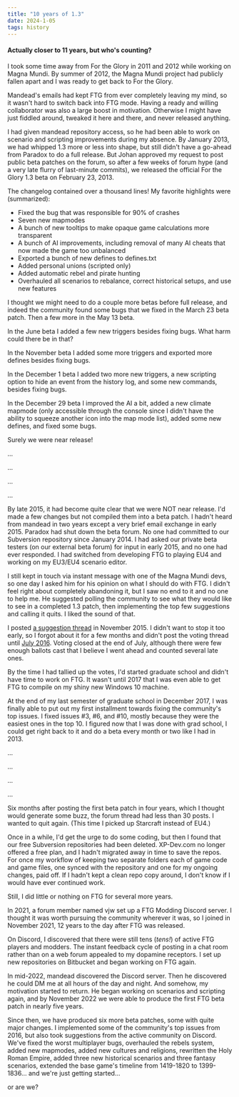 ```yaml
---
title: "10 years of 1.3"
date: 2024-1-05
tags: history
---
```

#### Actually closer to 11 years, but who's counting?
I took some time away from For the Glory in 2011 and 2012 while working on Magna Mundi. By summer of 2012, the Magna Mundi project had publicly fallen apart and I was ready to get back to For the Glory.

Mandead's emails had kept FTG from ever completely leaving my mind, so it wasn't hard to switch back into FTG mode. Having a ready and willing collaborator was also a large boost in motivation. Otherwise I might have just fiddled around, tweaked it here and there, and never released anything.

I had given mandead repository access, so he had been able to work on scenario and scripting improvements during my absence. By January 2013, we had whipped 1.3 more or less into shape, but still didn't have a go-ahead from Paradox to do a full release. But Johan approved my request to post public beta patches on the forum, so after a few weeks of forum hype (and a very late flurry of last-minute commits), we released the official For the Glory 1.3 beta on February 23, 2013.

The changelog contained over a thousand lines! My favorite highlights were (summarized):

- Fixed the bug that was responsible for 90% of crashes
- Seven new mapmodes
- A bunch of new tooltips to make opaque game calculations more transparent
- A bunch of AI improvements, including removal of many AI cheats that now made the game too unbalanced
- Exported a bunch of new defines to defines.txt
- Added personal unions (scripted only)
- Added automatic rebel and pirate hunting
- Overhauled all scenarios to rebalance, correct historical setups, and use new features 

I thought we might need to do a couple more betas before full release, and indeed the community found some bugs that we fixed in the March 23 beta patch. Then a few more in the May 13 beta.

In the June beta I added a few new triggers besides fixing bugs. What harm could there be in that?

In the November beta I added some more triggers and exported more defines besides fixing bugs.

In the December 1 beta I added two more new triggers, a new scripting option to hide an event from the history log, and some new commands, besides fixing bugs.

In the December 29 beta I improved the AI a bit, added a new climate mapmode (only accessible through the console since I didn't have the ability to squeeze another icon into the map mode list), added some new defines, and fixed some bugs.

Surely we were near release!

...

...

...

...

By late 2015, it had become quite clear that we were NOT near release. I'd made a few changes but not compiled them into a beta patch. I hadn't heard from mandead in two years except a very brief email exchange in early 2015. Paradox had shut down the beta forum. No one had committed to our Subversion repository since January 2014. I had asked our private beta testers (on our external beta forum) for input in early 2015, and no one had ever responded. I had switched from developing FTG to playing EU4 and working on my EU3/EU4 scenario editor.

I still kept in touch via instant message with one of the Magna Mundi devs, so one day I asked him for his opinion on what I should do with FTG. I didn't feel right about completely abandoning it, but I saw no end to it and no one to help me. He suggested polling the community to see what they would like to see in a completed 1.3 patch, then implementing the top few suggestions and calling it quits. I liked the sound of that.

I posted [a suggestion thread](https://forum.paradoxplaza.com/forum/threads/the-1-3-wrap-up-or-how-do-i-stop-this-thing.889383/) in November 2015. I didn't want to stop it too early, so I forgot about it for a few months and didn't post the voting thread until [July 2016](https://forum.paradoxplaza.com/forum/threads/cast-your-votes-for-patch-1-3-voting-closes-31-july.956638/). Voting closed at the end of July, although there were few enough ballots cast that I believe I went ahead and counted several late ones.

By the time I had tallied up the votes, I'd started graduate school and didn't have time to work on FTG. It wasn't until 2017 that I was even able to get FTG to compile on my shiny new Windows 10 machine.

At the end of my last semester of graduate school in December 2017, I was finally able to put out my first installment towards fixing the community's top issues. I fixed issues \#3, \#6, and \#10, mostly because they were the easiest ones in the top 10. I figured now that I was done with grad school, I could get right back to it and do a beta every month or two like I had in 2013.

...

...

...

...

Six months after posting the first beta patch in four years, which I thought would generate some buzz, the forum thread had less than 30 posts. I wanted to quit again. (This time I picked up Starcraft instead of EU4.)

Once in a while, I'd get the urge to do some coding, but then I found that our free Subversion repositories had been deleted. XP-Dev.com no longer offered a free plan, and I hadn't migrated away in time to save the repos. For once my workflow of keeping two separate folders each of game code and game files, one synced with the repository and one for my ongoing changes, paid off. If I hadn't kept a clean repo copy around, I don't know if I would have ever continued work.

Still, I did little or nothing on FTG for several more years.

In 2021, a forum member named vjw set up a FTG Modding Discord server. I thought it was worth pursuing the community wherever it was, so I joined in November 2021, 12 years to the day after FTG was released.

On Discord, I discovered that there were still tens (*tens!*) of active FTG players and modders. The instant feedback cycle of posting in a chat room rather than on a web forum appealed to my dopamine receptors. I set up new repositories on Bitbucket and began working on FTG again.

In mid-2022, mandead discovered the Discord server. Then he discovered he could DM me at all hours of the day and night. And somehow, my motivation started to return. He began working on scenarios and scripting again, and by November 2022 we were able to produce the first FTG beta patch in nearly five years.

Since then, we have produced six more beta patches, some with quite major changes. I implemented some of the community's top issues from 2016, but also took suggestions from the active community on Discord. We've fixed the worst multiplayer bugs, overhauled the rebels system, added new mapmodes, added new cultures and religions, rewritten the Holy Roman Empire, added three new historical scenarios and three fantasy scenarios, extended the base game's timeline from 1419-1820 to 1399-1836... and we're just getting started...

or are we?
